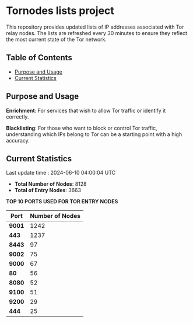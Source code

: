 # Tornodes lists project

This repository provides updated lists of IP addresses associated with Tor relay nodes. The lists are refreshed every 30 minutes to ensure they reflect the most current state of the Tor network.

## Table of Contents

- [Purpose and Usage](#purpose-and-usage)
- [Current Statistics](#current-statistics)


## Purpose and Usage

**Enrichment**: For services that wish to allow Tor traffic or identify it correctly.

**Blacklisting**: For those who want to block or control Tor traffic, understanding which IPs belong to Tor can be a starting point with a high accuracy.

## Current Statistics

Last update time : 2024-06-10 04:00:04 UTC

- **Total Number of Nodes**: 8128
- **Total of Entry Nodes**: 3663

**TOP 10 PORTS USED FOR TOR ENTRY NODES**

| **Port** | **Number of Nodes** |
|------|-----------------|
| **9001**   | 1242  |
| **443**   | 1237  |
| **8443**   | 97  |
| **9002**   | 75  |
| **9000**   | 67  |
| **80**   | 56  |
| **8080**   | 52  |
| **9100**   | 51  |
| **9200**   | 29  |
| **444**   | 25  |

